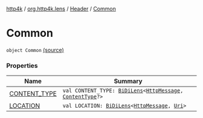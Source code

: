 [http4k](../../../index.md) / [org.http4k.lens](../../index.md) / [Header](../index.md) / [Common](./index.md)

# Common

`object Common` [(source)](https://github.com/http4k/http4k/blob/master/http4k-core/src/main/kotlin/org/http4k/lens/header.kt#L15)

### Properties

| Name | Summary |
|---|---|
| [CONTENT_TYPE](-c-o-n-t-e-n-t_-t-y-p-e.md) | `val CONTENT_TYPE: `[`BiDiLens`](../../-bi-di-lens/index.md)`<`[`HttpMessage`](../../../org.http4k.core/-http-message/index.md)`, `[`ContentType`](../../../org.http4k.core/-content-type/index.md)`?>` |
| [LOCATION](-l-o-c-a-t-i-o-n.md) | `val LOCATION: `[`BiDiLens`](../../-bi-di-lens/index.md)`<`[`HttpMessage`](../../../org.http4k.core/-http-message/index.md)`, `[`Uri`](../../../org.http4k.core/-uri/index.md)`>` |
